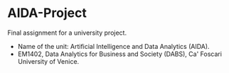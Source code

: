 # AIDA-Project

Final assignment for a university project.

- Name of the unit: Artificial Intelligence and Data Analytics (AIDA).
-  EM1402, Data Analytics for Business and Society (DABS), Ca' Foscari University of Venice.

